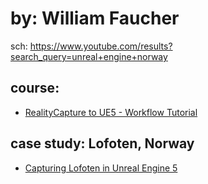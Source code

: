 # by: William Faucher
sch: https://www.youtube.com/results?search_query=unreal+engine+norway

## course:
- [RealityCapture to UE5 - Workflow Tutorial](https://youtu.be/WrCOhes1Zgg)

## case study: Lofoten, Norway
- [Capturing Lofoten in Unreal Engine 5](https://youtu.be/ifryjffUJT8)
